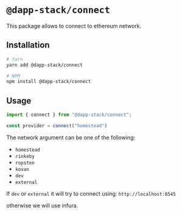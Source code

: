 # `@dapp-stack/connect`

This package allows to connect to ethereum network.

## Installation

```sh
# Yarn
yarn add @dapp-stack/connect

# NPM
npm install @dapp-stack/connect
```

## Usage

```js
import { connect } from "@dapp-stack/connect";

const provider = connect("homestead")
```

The network argument can be one of the following:

- `homestead`
- `rinkeby`
- `ropsten`
- `kovan`
- `dev`
- `external`

If `dev` or `external` it will try to connect using:
`http://localhost:8545`

otherwise we will use infura.
